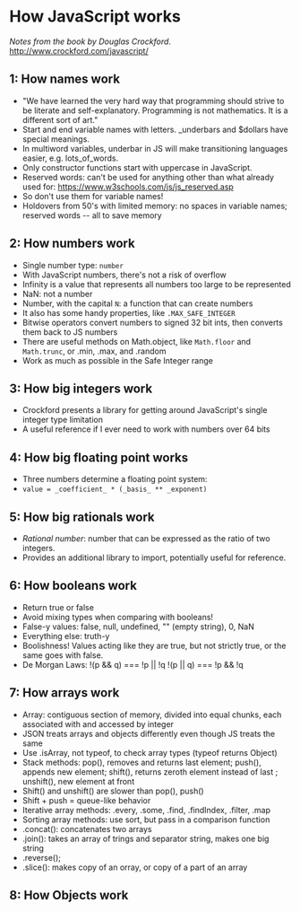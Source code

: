# How JavaScript works
_Notes from the book by Douglas Crockford_. 
http://www.crockford.com/javascript/ 

## 1: How names work 
- "We have learned the very hard way that programming should strive to be literate and self-explanatory. Programming is not mathematics. It is a different sort of art." 
- Start and end variable names with letters. _underbars and $dollars have special meanings. 
- In multiword variables, underbar in JS will make transitioning languages easier, e.g. lots_of_words. 
- Only constructor functions start with uppercase in JavaScript. 
- Reserved words: can't be used for anything other than what already used for: https://www.w3schools.com/js/js_reserved.asp 
- So don't use them for variable names! 
- Holdovers from 50's with limited memory: no spaces in variable names; reserved words -- all to save memory 

## 2: How numbers work 
- Single number type: `number` 
- With JavaScript numbers, there's not a risk of overflow 
- Infinity is a value that represents all numbers too large to be represented 
- NaN: not a number 
- Number, with the capital `N`: a function that can create numbers 
- It also has some handy properties, like `.MAX_SAFE_INTEGER` 
- Bitwise operators convert numbers to signed 32 bit ints, then converts them back to JS numbers 
- There are useful methods on Math.object, like `Math.floor` and `Math.trunc`, or .min, .max, and .random 
- Work as much as possible in the Safe Integer range 

## 3: How big integers work 
- Crockford presents a library for getting around JavaScript's single integer type limitation 
- A useful reference if I ever need to work with numbers over 64 bits 

## 4: How big floating point works
- Three numbers determine a floating point system:
- `value = _coefficient_ * (_basis_ ** _exponent)`

## 5: How big rationals work 
- _Rational number_: number that can be expressed as the ratio of two integers.
- Provides an additional library to import, potentially useful for reference. 

## 6: How booleans work 
- Return true or false
- Avoid mixing types when comparing with booleans! 
- False-y values: false, null, undefined, "" (empty string), 0, NaN 
- Everything else: truth-y 
- Boolishness! Values acting like they are true, but not strictly true, or the same goes with false. 
- De Morgan Laws:
!(p && q) === !p || !q
!(p || q) === !p && !q 

## 7: How arrays work 
- Array: contiguous section of memory, divided into equal chunks, each associated with and accessed by integer
- JSON treats arrays and objects differently even though JS treats the same 
- Use .isArray, not typeof, to check array types (typeof returns Object)
- Stack methods: pop(), removes and returns last element; push(), appends new element; shift(), returns zeroth element instead of last ; unshift(), new element at front 
- Shift() and unshift() are slower than pop(), push()
- Shift + push = queue-like behavior 
- Iterative array methods: .every, .some, .find, .findIndex, .filter, .map 
- Sorting array methods: use sort, but pass in a comparison function 
- .concat(): concatenates two arrays 
- .join(): takes an array of trings and separator string, makes one big string 
- .reverse();
- .slice(): makes copy of an orray, or copy of a part of an array 

## 8: How Objects work 
### 